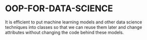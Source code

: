 # OOP-FOR-DATA-SCIENCE
It is efficient to put machine learning models and other data science techniques into classes so that we can reuse them later and change attributes without changing the code behind these models.
